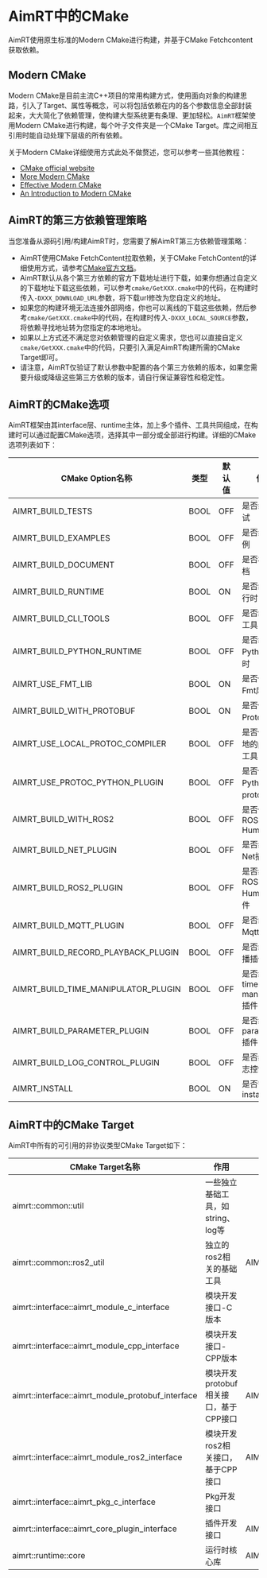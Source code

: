 
# AimRT中的CMake


AimRT使用原生标准的Modern CMake进行构建，并基于CMake Fetchcontent获取依赖。

## Modern CMake
Modern CMake是目前主流C++项目的常用构建方式，使用面向对象的构建思路，引入了Target、属性等概念，可以将包括依赖在内的各个参数信息全部封装起来，大大简化了依赖管理，使构建大型系统更有条理、更加轻松。`AimRT`框架使用Modern CMake进行构建，每个叶子文件夹是一个CMake Target。库之间相互引用时能自动处理下层级的所有依赖。

关于Modern CMake详细使用方式此处不做赘述，您可以参考一些其他教程：
- [CMake official website](https://cmake.org/cmake/help/latest/command/add_library.html)
- [More Modern CMake](https://hsf-training.github.io/hsf-training-cmake-webpage/aio/index.html)
- [Effective Modern CMake](https://gist.github.com/mbinna/c61dbb39bca0e4fb7d1f73b0d66a4fd1)
- [An Introduction to Modern CMake](https://cliutils.gitlab.io/modern-cmake/)

## AimRT的第三方依赖管理策略
当您准备从源码引用/构建AimRT时，您需要了解AimRT第三方依赖管理策略：
- AimRT使用CMake FetchContent拉取依赖，关于CMake FetchContent的详细使用方式，请参考[CMake官方文档](https://cmake.org/cmake/help/latest/module/FetchContent.html)。
- AimRT默认从各个第三方依赖的官方下载地址进行下载，如果你想通过自定义的下载地址下载这些依赖，可以参考`cmake/GetXXX.cmake`中的代码，在构建时传入`-DXXX_DOWNLOAD_URL`参数，将下载url修改为您自定义的地址。
- 如果您的构建环境无法连接外部网络，你也可以离线的下载这些依赖，然后参考`cmake/GetXXX.cmake`中的代码，在构建时传入`-DXXX_LOCAL_SOURCE`参数，将依赖寻找地址转为您指定的本地地址。
- 如果以上方式还不满足您对依赖管理的自定义需求，您也可以直接自定义`cmake/GetXXX.cmake`中的代码，只要引入满足AimRT构建所需的CMake Target即可。
- 请注意，AimRT仅验证了默认参数中配置的各个第三方依赖的版本，如果您需要升级或降级这些第三方依赖的版本，请自行保证兼容性和稳定性。

## AimRT的CMake选项
AimRT框架由其interface层、runtime主体，加上多个插件、工具共同组成，在构建时可以通过配置CMake选项，选择其中一部分或全部进行构建。详细的CMake选项列表如下：

|  CMake Option名称                     | 类型  | 默认值 | 作用 |
|  ----                                 | ----  | ----  | ----  |
|  AIMRT_BUILD_TESTS                    | BOOL  | OFF   | 是否编译测试  |
|  AIMRT_BUILD_EXAMPLES                 | BOOL  | OFF   | 是否编译示例  |
|  AIMRT_BUILD_DOCUMENT                 | BOOL  | OFF   | 是否构建文档  |
|  AIMRT_BUILD_RUNTIME                  | BOOL  | ON    | 是否编译运行时  |
|  AIMRT_BUILD_CLI_TOOLS                | BOOL  | OFF   | 是否编译cli工具  |
|  AIMRT_BUILD_PYTHON_RUNTIME           | BOOL  | OFF   | 是否编译Python运行时  |
|  AIMRT_USE_FMT_LIB                    | BOOL  | ON    | 是否使用Fmt库  |
|  AIMRT_BUILD_WITH_PROTOBUF            | BOOL  | ON    | 是否使用Protobuf库  |
|  AIMRT_USE_LOCAL_PROTOC_COMPILER      | BOOL  | OFF   | 是否使用本地的protoc工具  |
|  AIMRT_USE_PROTOC_PYTHON_PLUGIN       | BOOL  | OFF   | 是否使用Python版本protoc插件  |
|  AIMRT_BUILD_WITH_ROS2                | BOOL  | OFF   | 是否使用ROS2 Humble  |
|  AIMRT_BUILD_NET_PLUGIN               | BOOL  | OFF   | 是否编译Net插件  |
|  AIMRT_BUILD_ROS2_PLUGIN              | BOOL  | OFF   | 是否编译ROS2 Humble插件  |
|  AIMRT_BUILD_MQTT_PLUGIN              | BOOL  | OFF   | 是否编译Mqtt插件  |
|  AIMRT_BUILD_RECORD_PLAYBACK_PLUGIN   | BOOL  | OFF   | 是否编译录播插件  |
|  AIMRT_BUILD_TIME_MANIPULATOR_PLUGIN  | BOOL  | OFF   | 是否编译time manipulator插件  |
|  AIMRT_BUILD_PARAMETER_PLUGIN         | BOOL  | OFF   | 是否编译parameter插件  |
|  AIMRT_BUILD_LOG_CONTROL_PLUGIN       | BOOL  | OFF   | 是否编译日志控制插件  |
|  AIMRT_INSTALL                        | BOOL  | ON    | 是否需要install aimrt |


## AimRT中的CMake Target
AimRT中所有的可引用的非协议类型CMake Target如下：

|  CMake Target名称                                 | 作用  | 需要开启的宏 |
|  ----                                             | ----  | ----  |
| aimrt::common::util                               | 一些独立基础工具，如string、log等 |  |
| aimrt::common::ros2_util                          | 独立的ros2相关的基础工具 | AIMRT_BUILD_WITH_ROS2  |
| aimrt::interface::aimrt_module_c_interface        | 模块开发接口-C版本 |   |
| aimrt::interface::aimrt_module_cpp_interface      | 模块开发接口-CPP版本 |   |
| aimrt::interface::aimrt_module_protobuf_interface | 模块开发protobuf相关接口，基于CPP接口 | AIMRT_BUILD_WITH_PROTOBUF  |
| aimrt::interface::aimrt_module_ros2_interface     | 模块开发ros2相关接口，基于CPP接口 | AIMRT_BUILD_WITH_ROS2  |
| aimrt::interface::aimrt_pkg_c_interface           | Pkg开发接口 |   |
| aimrt::interface::aimrt_core_plugin_interface     | 插件开发接口 | AIMRT_BUILD_RUNTIME  |
| aimrt::runtime::core                              | 运行时核心库 | AIMRT_BUILD_RUNTIME  |

